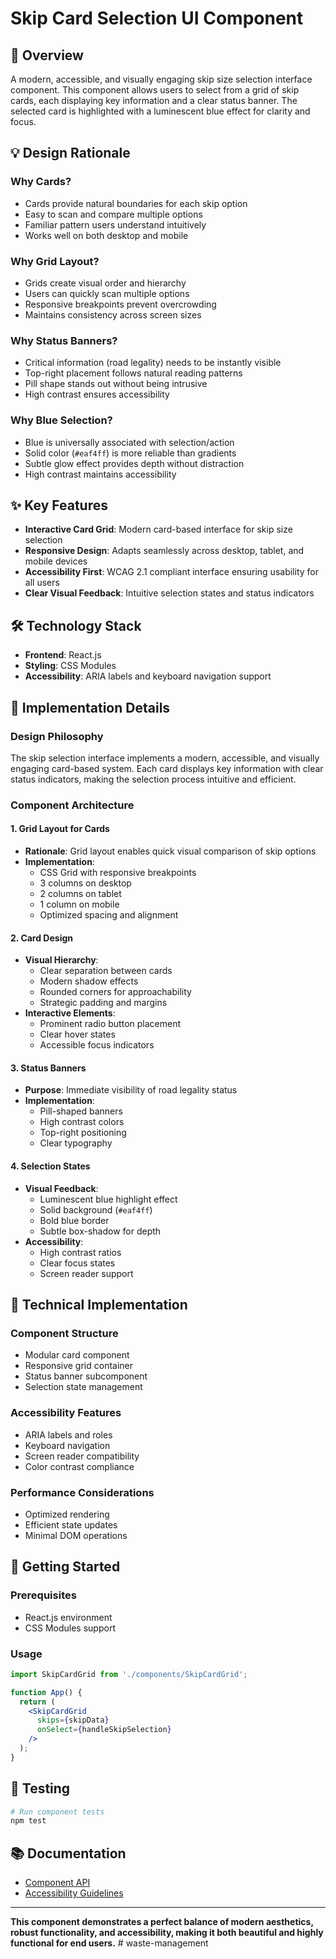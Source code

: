 # Skip Card Selection UI Component

## 🚀 Overview
A modern, accessible, and visually engaging skip size selection interface component. This component allows users to select from a grid of skip cards, each displaying key information and a clear status banner. The selected card is highlighted with a luminescent blue effect for clarity and focus.

## 💡 Design Rationale

### Why Cards?
- Cards provide natural boundaries for each skip option
- Easy to scan and compare multiple options
- Familiar pattern users understand intuitively
- Works well on both desktop and mobile

### Why Grid Layout?
- Grids create visual order and hierarchy
- Users can quickly scan multiple options
- Responsive breakpoints prevent overcrowding
- Maintains consistency across screen sizes

### Why Status Banners?
- Critical information (road legality) needs to be instantly visible
- Top-right placement follows natural reading patterns
- Pill shape stands out without being intrusive
- High contrast ensures accessibility

### Why Blue Selection?
- Blue is universally associated with selection/action
- Solid color (`#eaf4ff`) is more reliable than gradients
- Subtle glow effect provides depth without distraction
- High contrast maintains accessibility

## ✨ Key Features
- **Interactive Card Grid**: Modern card-based interface for skip size selection
- **Responsive Design**: Adapts seamlessly across desktop, tablet, and mobile devices
- **Accessibility First**: WCAG 2.1 compliant interface ensuring usability for all users
- **Clear Visual Feedback**: Intuitive selection states and status indicators

## 🛠️ Technology Stack
- **Frontend**: React.js
- **Styling**: CSS Modules
- **Accessibility**: ARIA labels and keyboard navigation support

## 📱 Implementation Details

### Design Philosophy
The skip selection interface implements a modern, accessible, and visually engaging card-based system. Each card displays key information with clear status indicators, making the selection process intuitive and efficient.

### Component Architecture

#### 1. Grid Layout for Cards
- **Rationale**: Grid layout enables quick visual comparison of skip options
- **Implementation**: 
  - CSS Grid with responsive breakpoints
  - 3 columns on desktop
  - 2 columns on tablet
  - 1 column on mobile
  - Optimized spacing and alignment

#### 2. Card Design
- **Visual Hierarchy**:
  - Clear separation between cards
  - Modern shadow effects
  - Rounded corners for approachability
  - Strategic padding and margins
- **Interactive Elements**:
  - Prominent radio button placement
  - Clear hover states
  - Accessible focus indicators

#### 3. Status Banners
- **Purpose**: Immediate visibility of road legality status
- **Implementation**:
  - Pill-shaped banners
  - High contrast colors
  - Top-right positioning
  - Clear typography

#### 4. Selection States
- **Visual Feedback**:
  - Luminescent blue highlight effect
  - Solid background (`#eaf4ff`)
  - Bold blue border
  - Subtle box-shadow for depth
- **Accessibility**:
  - High contrast ratios
  - Clear focus states
  - Screen reader support

## 🔧 Technical Implementation

### Component Structure
- Modular card component
- Responsive grid container
- Status banner subcomponent
- Selection state management

### Accessibility Features
- ARIA labels and roles
- Keyboard navigation
- Screen reader compatibility
- Color contrast compliance

### Performance Considerations
- Optimized rendering
- Efficient state updates
- Minimal DOM operations

## 🚀 Getting Started

### Prerequisites
- React.js environment
- CSS Modules support

### Usage
```jsx
import SkipCardGrid from './components/SkipCardGrid';

function App() {
  return (
    <SkipCardGrid 
      skips={skipData}
      onSelect={handleSkipSelection}
    />
  );
}
```

## 🧪 Testing
```bash
# Run component tests
npm test
```

## 📚 Documentation
- [Component API](./docs/skip-card.md)
- [Accessibility Guidelines](./docs/accessibility.md)

---

**This component demonstrates a perfect balance of modern aesthetics, robust functionality, and accessibility, making it both beautiful and highly functional for end users.** #   w a s t e - m a n a g e m e n t  
 